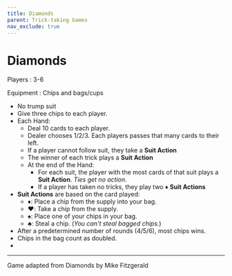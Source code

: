 ```yaml
---
title: Diamonds
parent: Trick-taking Games
nav_exclude: true
---
```


# Diamonds


Players
: 3-6

Equipment
: Chips and bags/cups

- No trump suit
- Give three chips to each player.
- Each Hand:
    - Deal 10 cards to each player.
    - Dealer chooses 1/2/3. Each players passes that many cards to their left.
    - If a player cannot follow suit, they take a **Suit Action**
    - The winner of each trick plays a **Suit Action**
    - At the end of the Hand:
      - For each suit, the player with the most cards of that suit plays a **Suit Action**. *Ties get no action*.
      - If a player has taken no tricks, they play two <span class="cD">♦︎</span> **Suit Actions**
- **Suit Actions** are based on the card played:
    - <span class="cD">♦︎</span>: Place a chip from the supply into your bag.
    - <span class="cH">♥︎</span>: Take a chip from the supply.
    - <span class="cS">♠︎</span>: Place one of your chips in your bag.
    - <span class="cC">♣︎</span>: Steal a chip. (*You can't steal bagged chips.*)
- After a predetermined number of rounds (4/5/6), most chips wins.
- Chips in the bag count as doubled.
- 



---

Game adapted from Diamonds by Mike Fitzgerald

